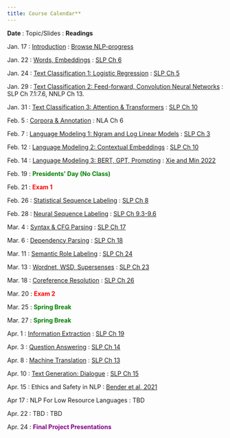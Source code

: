 ```yaml
---
title: Course Calendar**
---
```


<b>Date </b>
  : Topic/Slides
     : <b>Readings</b>

Jan. 17 
: [Introduction](slides/1_intro.pdf)
  : [Browse NLP-progress](http://nlpprogress.com)

Jan. 22 
: [Words, Embeddings](slides/2_vector_semantics.pdf)
  : [SLP Ch 6](https://web.stanford.edu/~jurafsky/slp3/6.pdf)

Jan. 24 
: [Text Classification 1: Logistic Regression](slides/3_classification_1.pdf)
  : [SLP Ch 5](https://web.stanford.edu/~jurafsky/slp3/5.pdf)

Jan. 29 
: [Text Classification 2: Feed-forward, Convolution Neural Networks](slides/4_classification_2.pdf)
  : SLP Ch 7.1:7.6, NNLP Ch 13.

Jan. 31 
: [Text Classification 3: Attention & Transformers](slides/5_attention.pdf)
  : [SLP Ch 10](https://web.stanford.edu/~jurafsky/slp3/10.pdf)

Feb. 5 
: [Corpora & Annotation](slides/6_annotation.pdf)
  : NLA Ch 6

Feb. 7 
: [Language Modeling 1: Ngram and Log Linear Models](slides/7_LM_1.pdf)
  : [SLP Ch 3](https://web.stanford.edu/~jurafsky/slp3/3.pdf)

Feb. 12 
: [Language Modeling 2: Contextual Embeddings](slides/8_LM_2.pdf)
  : [SLP Ch 10](https://web.stanford.edu/~jurafsky/slp3/10.pdf)

Feb. 14
: [Language Modeling 3: BERT, GPT, Prompting](slides/9_LM_3.pdf)
  : [Xie and Min 2022](http://ai.stanford.edu/blog/understanding-incontext/)

Feb. 19 
:  <span style="color:green; font-weight: bold;">Presidents' Day (No Class)</span>

  
Feb. 21 
: <span style="color:red; font-weight: bold;">Exam 1</span>

Feb. 26 
: [Statistical Sequence Labeling](slides/10_pos.pdf)
  : [SLP Ch 8](https://web.stanford.edu/~jurafsky/slp3/8.pdf)

Feb. 28 
: [Neural Sequence Labeling](slides/11_neural_sequence_labeling.pdf)
  : [SLP Ch 9.3-9.6](https://web.stanford.edu/~jurafsky/slp3/9.pdf)

Mar. 4 
: [Syntax & CFG Parsing](slides/12_syntax.pdf)
  : [SLP Ch 17](https://web.stanford.edu/~jurafsky/slp3/17.pdf)

Mar. 6 
: [Dependency Parsing](slides/13_parsing.pdf)
  : [SLP Ch 18](https://web.stanford.edu/~jurafsky/slp3/18.pdf)

Mar. 11 
: [Semantic Role Labeling](slides/14_semantic_roles.pdf)
  : [SLP Ch 24](https://web.stanford.edu/~jurafsky/slp3/24.pdf)

Mar. 13 
: [Wordnet, WSD, Supersenses](slides/15_word_senses.pdf)
  : [SLP Ch 23](https://web.stanford.edu/~jurafsky/slp3/23.pdf)

Mar. 18 
: [Coreference Resolution](slides/16_coreference.pdf)
  : [SLP Ch 26](https://web.stanford.edu/~jurafsky/slp3/26.pdf)

Mar. 20 
: <span style="color:red; font-weight: bold;">Exam 2</span>


Mar. 25 
: <span style="color:green; font-weight: bold;">Spring Break</span>


Mar. 27 
: <span style="color:green; font-weight: bold;">Spring Break</span>


Apr. 1 
: [Information Extraction](slides/17_IE.pdf)
  : [SLP Ch 19](https://web.stanford.edu/~jurafsky/slp3/19.pdf)

Apr. 3 
: [Question Answering](slides/18_QA.pdf)
  : [SLP Ch 14](https://web.stanford.edu/~jurafsky/slp3/14.pdf)


Apr. 8 
: [Machine Translation](slides/19_MT.pdf)
  : [SLP Ch 13](https://web.stanford.edu/~jurafsky/slp3/13.pdf)

Apr. 10 
: [Text Generation: Dialogue](slides/20_dialogue.pdf)
  : [SLP Ch 15](https://web.stanford.edu/~jurafsky/slp3/15.pdf)

Apr. 15 
: Ethics and Safety in NLP
  : [Bender et al, 2021](https://dl.acm.org/doi/pdf/10.1145/3442188.3445922)

Apr 17 
: NLP For Low Resource Languages
  : TBD

Apr. 22 
: TBD
  : TBD
  
Apr. 24 
: <span style="color:purple; font-weight: bold;">Final Project Presentations</span>

